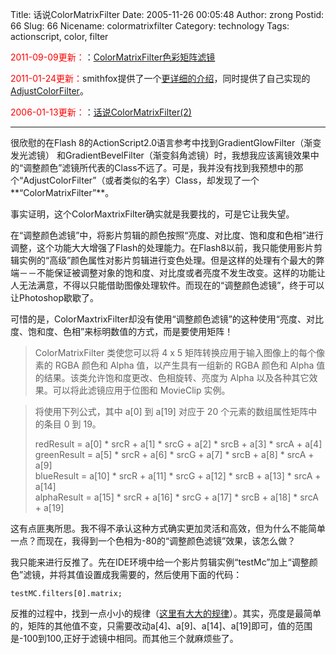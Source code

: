 Title: 话说ColorMatrixFilter
Date: 2005-11-26 00:05:48
Author: zrong
Postid: 66
Slug: 66
Nicename: colormatrixfilter
Category: technology
Tags: actionscript, color, filter

<span
style="color:red;">2011-09-09更新：</span>：[ColorMatrixFilter色彩矩阵滤镜](http://zengrong.net/post/1443.htm)

<span
style="color:red;">2011-01-24更新：</span>smithfox提供了一个[更详细的介绍](http://www.smithfox.com/?e=59)，同时提供了自己实现的[AdjustColorFilter](http://www.smithfox.com/?e=64)。

<span
style="color:red;">2006-01-13更新：</span>：[话说ColorMatrixFilter(2)](http://zengrong.net/post/72.htm)

------------------------------------------------------------------------

很欣慰的在Flash
8的ActionScript2.0语言参考中找到GradientGlowFilter（渐变发光滤镜）
和GradientBevelFilter（渐变斜角滤镜）时，我想我应该离镜效果中的“调整颜色”滤镜所代表的Class不远了。可是，我并没有找到我预想中的那个“AdjustColorFilter”（或者类似的名字）Class，却发现了一个**“ColorMatrixFilter”**。

事实证明，这个ColorMaxtrixFilter确实就是我要找的，可是它让我失望。

在“调整颜色滤镜”中，将影片剪辑的颜色按照“亮度、对比度、饱和度和色相”进行调整，这个功能大大增强了Flash的处理能力。在Flash8以前，我只能使用影片剪辑实例的“高级”颜色属性对影片剪辑进行变色处理。但是这样的处理有个最大的弊端－－不能保证被调整对象的饱和度、对比度或者亮度不发生改变。这样的功能让人无法满意，不得以只能借助图像处理软件。而现在的“调整颜色滤镜”，终于可以让Photoshop歇歇了。

可惜的是，ColorMaxtrixFilter却没有使用“调整颜色滤镜”的这种使用“亮度、对比度、饱和度、色相”来标明数值的方式，而是要使用矩阵！

<!--more-->

> ColorMatrixFilter 类使您可以将 4 x 5
> 矩阵转换应用于输入图像上的每个像素的 RGBA 颜色和 Alpha
> 值，以产生具有一组新的 RGBA 颜色和 Alpha
> 值的结果。该类允许饱和度更改、色相旋转、亮度为 Alpha
> 以及各种其它效果。可以将此滤镜应用于位图和 MovieClip 实例。

> 将使用下列公式，其中 a[0] 到 a[19] 对应于 20
> 个元素的数组属性矩阵中的条目 0 到 19。
>
> redResult = a[0] \* srcR + a[1] \* srcG + a[2] \* srcB + a[3] \*
> srcA + a[4]  
>  greenResult = a[5] \* srcR + a[6] \* srcG + a[7] \* srcB + a[8] \*
> srcA + a[9]  
>  blueResult = a[10] \* srcR + a[11] \* srcG + a[12] \* srcB + a[13] \*
> srcA + a[14]  
>  alphaResult = a[15] \* srcR + a[16] \* srcG + a[17] \* srcB +
> a[18] \* srcA + a[19]

这有点匪夷所思。我不得不承认这种方式确实更加灵活和高效，但为什么不能简单一点？而现在，我得到一个色相为-80的“调整颜色滤镜”效果，该怎么做？

我只能来进行反推了。先在IDE环境中给一个影片剪辑实例“testMc”加上“调整颜色”滤镜，并将其值设置成我需要的，然后使用下面的代码：

    testMC.filters[0].matrix;

反推的过程中，找到一点小小的规律（[这里有大大的规律](http://zengrong.net/post/1443.htm)）。其实，亮度是最简单的，矩阵的其他值不变，只需要改动a[4]、a[9]、a[14]、a[19]即可，值的范围是-100到100,正好于滤镜中相同。而其他三个就麻烦些了。


